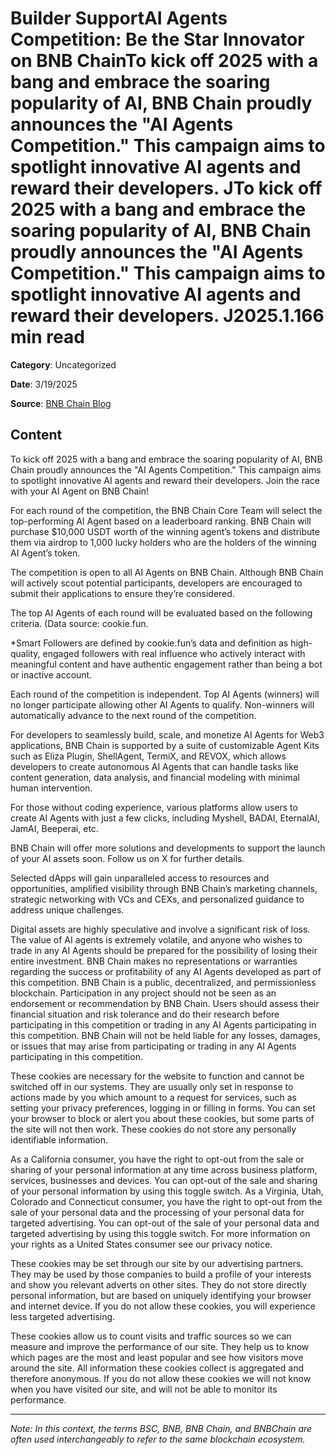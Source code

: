 # Builder SupportAI Agents Competition: Be the Star Innovator on BNB ChainTo kick off 2025 with a bang and embrace the soaring popularity of AI, BNB Chain proudly announces the "AI Agents Competition." This campaign aims to spotlight innovative AI agents and reward their developers. JTo kick off 2025 with a bang and embrace the soaring popularity of AI, BNB Chain proudly announces the "AI Agents Competition." This campaign aims to spotlight innovative AI agents and reward their developers. J2025.1.166 min read

**Category**: Uncategorized

**Date**: 3/19/2025

**Source**: [BNB Chain Blog](https://www.bnbchain.org/en/blog/ai-agents-competition-be-the-star-innovator-on-bnb-chain)

## Content

To kick off 2025 with a bang and embrace the soaring popularity of AI, BNB Chain proudly announces the "AI Agents Competition." This campaign aims to spotlight innovative AI agents and reward their developers. Join the race with your AI Agent on BNB Chain!

For each round of the competition, the BNB Chain Core Team will select the top-performing AI Agent based on a leaderboard ranking. BNB Chain will purchase $10,000 USDT worth of the winning agent’s tokens and distribute them via airdrop to 1,000 lucky holders who are the holders of the winning AI Agent’s token.

The competition is open to all AI Agents on BNB Chain. Although BNB Chain will actively scout potential participants, developers are encouraged to submit their applications to ensure they’re considered.

The top AI Agents of each round will be evaluated based on the following criteria. (Data source: cookie.fun.

*Smart Followers are defined by cookie.fun’s data and definition as high-quality, engaged followers with real influence who actively interact with meaningful content and have authentic engagement rather than being a bot or inactive account.

Each round of the competition is independent. Top AI Agents (winners) will no longer participate allowing other AI Agents to qualify. Non-winners will automatically advance to the next round of the competition.

For developers to seamlessly build, scale, and monetize AI Agents for Web3 applications, BNB Chain is supported by a suite of customizable Agent Kits such as Eliza Plugin, ShellAgent, TermiX, and REVOX, which allows developers to create autonomous AI Agents that can handle tasks like content generation, data analysis, and financial modeling with minimal human intervention.

For those without coding experience, various platforms allow users to create AI Agents with just a few clicks, including Myshell, BADAI, EternalAI, JamAI, Beeperai, etc.

BNB Chain will offer more solutions and developments to support the launch of your AI assets soon. Follow us on X for further details.

Selected dApps will gain unparalleled access to resources and opportunities, amplified visibility through BNB Chain’s marketing channels, strategic networking with VCs and CEXs, and personalized guidance to address unique challenges.

Digital assets are highly speculative and involve a significant risk of loss. The value of AI agents is extremely volatile, and anyone who wishes to trade in any AI Agents should be prepared for the possibility of losing their entire investment. BNB Chain makes no representations or warranties regarding the success or profitability of any AI Agents developed as part of this competition. BNB Chain is a public, decentralized, and permissionless blockchain. Participation in any project should not be seen as an endorsement or recommendation by BNB Chain. Users should assess their financial situation and risk tolerance and do their research before participating in this competition or trading in any AI Agents participating in this competition. BNB Chain will not be held liable for any losses, damages, or issues that may arise from participating or trading in any AI Agents participating in this competition.

These cookies are necessary for the website to function and cannot be switched off in our systems. They are usually only set in response to actions made by you which amount to a request for services, such as setting your privacy preferences, logging in or filling in forms. You can set your browser to block or alert you about these cookies, but some parts of the site will not then work. These cookies do not store any personally identifiable information.

As a California consumer, you have the right to opt-out from the sale or sharing of your personal information at any time across business platform, services, businesses and devices. You can opt-out of the sale and sharing of your personal information by using this toggle switch. As a Virginia, Utah, Colorado and Connecticut consumer, you have the right to opt-out from the sale of your personal data and the processing of your personal data for targeted advertising. You can opt-out of the sale of your personal data and targeted advertising by using this toggle switch. For more information on your rights as a United States consumer see our privacy notice.

These cookies may be set through our site by our advertising partners. They may be used by those companies to build a profile of your interests and show you relevant adverts on other sites. They do not store directly personal information, but are based on uniquely identifying your browser and internet device. If you do not allow these cookies, you will experience less targeted advertising.

These cookies allow us to count visits and traffic sources so we can measure and improve the performance of our site. They help us to know which pages are the most and least popular and see how visitors move around the site. All information these cookies collect is aggregated and therefore anonymous. If you do not allow these cookies we will not know when you have visited our site, and will not be able to monitor its performance.



---

*Note: In this context, the terms BSC, BNB, BNB Chain, and BNBChain are often used interchangeably to refer to the same blockchain ecosystem.*
